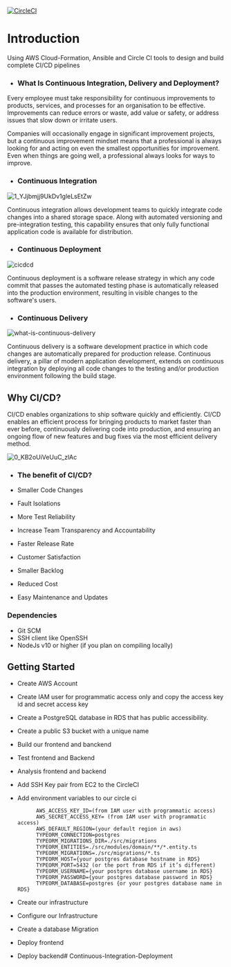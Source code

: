 [![CircleCI](https://dl.circleci.com/status-badge/img/gh/NewthingAde/Continuous-Integration-Deployment/tree/main.svg?style=svg)](https://dl.circleci.com/status-badge/redirect/gh/NewthingAde/Continuous-Integration-Deployment/tree/main)


# Introduction

Using AWS Cloud-Formation, Ansible and Circle CI tools to design and build complete CI/CD pipelines 

- ### What Is Continuous Integration, Delivery and Deployment?

Every employee must take responsibility for continuous improvements to products, services, and processes for an organisation to be effective. Improvements can reduce errors or waste, add value or safety, or address issues that slow down or irritate users.

Companies will occasionally engage in significant improvement projects, but a continuous improvement mindset means that a professional is always looking for and acting on even the smallest opportunities for improvement. Even when things are going well, a professional always looks for ways to improve.
- ### Continuous Integration

![1_YJjbmjj9UkDv1gleLsEtZw](https://user-images.githubusercontent.com/80678596/176104462-2f6b5c58-7894-43d6-9bd3-7d560d686a55.png)

Continuous integration allows development teams to quickly integrate code changes into a shared storage space. Along with automated versioning and pre-integration testing, this capability ensures that only fully functional application code is available for distribution.
- ### Continuous Deployment

![cicdcd](https://user-images.githubusercontent.com/80678596/176104640-2c720cf2-efb0-4d00-92a1-6597c92a301d.png)

Continuous deployment is a software release strategy in which any code commit that passes the automated testing phase is automatically released into the production environment, resulting in visible changes to the software's users.


- ### Continuous Delivery

![what-is-continuous-delivery](https://user-images.githubusercontent.com/80678596/176105234-72a2947d-ae4d-42d1-942c-6ab88900ba89.jpeg)

Continuous delivery is a software development practice in which code changes are automatically prepared for production release. Continuous delivery, a pillar of modern application development, extends on continuous integration by deploying all code changes to the testing and/or production environment following the build stage.
## Why CI/CD?

CI/CD enables organizations to ship software quickly and efficiently. CI/CD enables an efficient process for bringing products to market faster than ever before, continuously delivering code into production, and ensuring an ongoing flow of new features and bug fixes via the most efficient delivery method.

![0_KB2oUiVeUuC_zlAc](https://user-images.githubusercontent.com/80678596/176105486-0cf75398-337b-420a-b6d9-321c1b476594.png)

- ### The benefit of CI/CD?

 - Smaller Code Changes
 - Fault Isolations
 - More Test Reliability
 - Increase Team Transparency and Accountability
 - Faster Release Rate
 - Customer Satisfaction
 - Smaller Backlog
 - Reduced Cost
 - Easy Maintenance and Updates


### Dependencies

* Git SCM
* SSH client like OpenSSH
* NodeJs v10 or higher (if you plan on compiling locally)

## Getting Started 

- Create AWS Account
- Create IAM user for programmatic access only and copy the access key id and secret access key
- Create a PostgreSQL database in RDS that has public accessibility.
- Create a public S3 bucket with a unique name
- Build our frontend and banckend
- Test frontend and Backend
- Analysis frontend and backend
- Add SSH Key pair from EC2 to the CircleCI 
- Add environment variables to our circle ci

            AWS_ACCESS_KEY_ID=(from IAM user with programmatic access)
            AWS_SECRET_ACCESS_KEY= (from IAM user with programmatic access)
            AWS_DEFAULT_REGION=(your default region in aws)
            TYPEORM_CONNECTION=postgres
            TYPEORM_MIGRATIONS_DIR=./src/migrations
            TYPEORM_ENTITIES=./src/modules/domain/**/*.entity.ts
            TYPEORM_MIGRATIONS=./src/migrations/*.ts
            TYPEORM_HOST={your postgres database hostname in RDS}
            TYPEORM_PORT=5432 (or the port from RDS if it’s different)
            TYPEORM_USERNAME={your postgres database username in RDS}
            TYPEORM_PASSWORD={your postgres database password in RDS}
            TYPEORM_DATABASE=postgres {or your postgres database name in RDS}

- Create our infrastructure 
- Configure our Infrastructure 
- Create a database Migration
- Deploy frontend
- Deploy backend#   C o n t i n u o u s - I n t e g r a t i o n - D e p l o y m e n t  
 